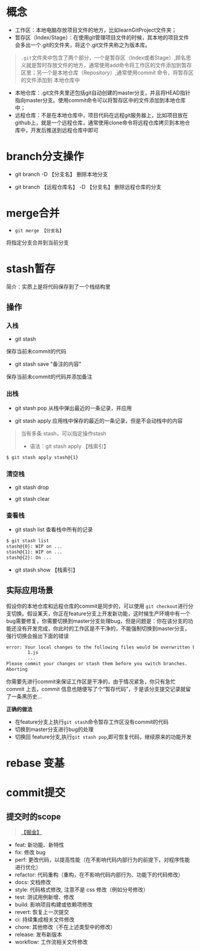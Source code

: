# 概念
- 工作区：本地电脑存放项目文件的地方，比如learnGitProject文件夹；
- 暂存区（Index/Stage）：在使用git管理项目文件的时候，其本地的项目文件会多出一个.git的文件夹，将这个.git文件夹称之为版本库。


> `.git`文件夹中包含了两个部分，一个是暂存区（Index或者Stage）,顾名思义就是暂时存放文件的地方，通常使用add命令将工作区的文件添加到暂存区里；另一个是本地仓库（Repository）,通常使用commit 命令，将暂存区的文件添加到 本地仓库中

- 本地仓库：.git文件夹里还包括git自动创建的master分支，并且将HEAD指针指向master分支。使用commit命令可以将暂存区中的文件添加到本地仓库中；
- 远程仓库：不是在本地仓库中，项目代码在远程git服务器上，比如项目放在github上，就是一个远程仓库，通常使用clone命令将远程仓库拷贝到本地仓库中，开发后推送到远程仓库中即可



# branch分支操作
- git branch -D 【分支名】
删除本地分支

- git branch 【远程仓库名】 -D 【分支名】
删除远程仓库的分支

# merge合并

- `git merge 【分支名】`

将指定分支合并到当前分支

# stash暂存
简介：实质上是将代码保存到了一个栈结构里

## 操作
### 入栈
- git stash

保存当前未commit的代码

- git stash save "备注的内容"

保存当前未commit的代码并添加备注


### 出栈

- git stash pop
从栈中弹出最近的一条记录，并应用

- git stash apply
应用栈中保存的最近的一条记录，但是不会动栈中的内容


> 当有多条 stash，可以指定操作stash
>- 语法：git stash apply 【栈索引】
```sh
$ git stash apply stash@{1}
```

### 清空栈

- git stash drop



- git stash clear

### 查看栈

- git stash list
查看栈中所有的记录


```sh
$ git stash list
stash@{0}: WIP on ...
stash@{1}: WIP on ...
stash@{2}: On ...
```

- git stash show 【栈索引】


## 实际应用场景

假设你的本地仓库和远程仓库的commit是同步的，可以使用 `git checkout`进行分支切换。假设某天，你正在feature分支上开发新功能，这时候生产环境中有一个bug需要修复，你需要切换到master分支处理bug，但是问题是：你在该分支的功能还没有开发完成，你此时的工作区是不干净的，不能强制切换到master分支，强行切换会报出下面的错误
```sh
error: Your local changes to the following files would be overwritten by checkout:
        1.js
        ...
Please commit your changes or stash them before you switch branches.
Aborting
```
你需要先进行commit来保证工作区是干净的，由于情况紧急，你只有急忙 commit 上去，commit 信息也随便写了个“暂存代码”，于是该分支提交记录就留了一条黑历史...

**正确的做法**

- 在feature分支上执行`git stash`命令暂存工作区没有commit的代码
- 切换到master分支进行bug的处理
- 切换回 feature分支,执行`git stash pop`,即可恢复代码，继续原来的功能开发



# rebase 变基


# commit提交

## 提交时的scope
> [【掘金】](https://juejin.cn/post/7133045617877581831)

- feat: 新功能、新特性
- fix: 修改 bug
- perf: 更改代码，以提高性能（在不影响代码内部行为的前提下，对程序性能进行优化）
- refactor: 代码重构（重构，在不影响代码内部行为、功能下的代码修改）
- docs: 文档修改
- style: 代码格式修改, 注意不是 css 修改（例如分号修改）
- test: 测试用例新增、修改
- build: 影响项目构建或依赖项修改
- revert: 恢复上一次提交
- ci: 持续集成相关文件修改
- chore: 其他修改（不在上述类型中的修改）
- release: 发布新版本
- workflow: 工作流相关文件修改

